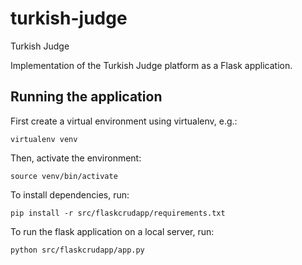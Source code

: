 # turkish-judge
Turkish Judge

Implementation of the Turkish Judge platform as a Flask application.

## Running the application
First create a virtual environment using virtualenv, e.g.:
```
virtualenv venv
```

Then, activate the environment:
```
source venv/bin/activate
```

To install dependencies, run:
```
pip install -r src/flaskcrudapp/requirements.txt
```

To run the flask application on a local server, run:
```
python src/flaskcrudapp/app.py
```